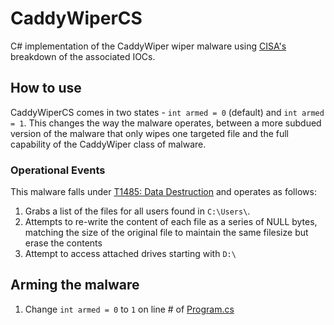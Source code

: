 # CaddyWiperCS
C# implementation of the CaddyWiper wiper malware using [CISA's](https://www.cisa.gov/news-events/analysis-reports/ar22-115c) breakdown of the associated IOCs.

## How to use
CaddyWiperCS comes in two states - `int armed = 0` (default) and `int armed = 1`. This changes the way the malware operates, between a more subdued version of the malware that only wipes one targeted file and the full capability of the CaddyWiper class of malware.

### Operational Events
This malware falls under [T1485: Data Destruction](https://attack.mitre.org/techniques/T1485/) and operates as follows:
  1. Grabs a list of the files for all users found in `C:\Users\`.
  2. Attempts to re-write the content of each file as a series of NULL bytes, matching the size of the original file to maintain the same filesize but erase the contents
  3. Attempt to access attached drives starting with `D:\`

## Arming the malware
  1. Change `int armed = 0` to `1` on line # of [Program.cs](/CaddyClone/Program.cs)
